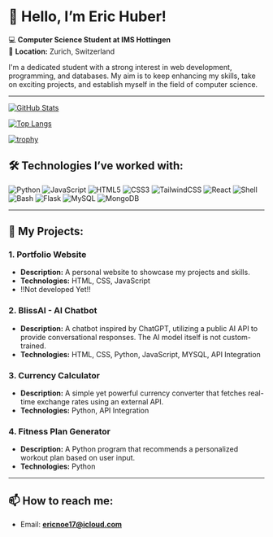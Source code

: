 # 👋 Hello, I’m Eric Huber!  

💻 **Computer Science Student at IMS Hottingen**  
📍 **Location:** Zurich, Switzerland  

I'm a dedicated student with a strong interest in web development, programming, and databases. My aim is to keep enhancing my skills, take on exciting projects, and establish myself in the field of computer science.


---

[![GitHub Stats](https://github-readme-stats.vercel.app/api?username=im23b-hubere&show_icons=true&theme=tokyonight)](https://github.com/anuraghazra/github-readme-stats)

[![Top Langs](https://github-readme-stats.vercel.app/api/top-langs/?username=im23b-hubere&layout=compact&theme=tokyonight)](https://github.com/anuraghazra/github-readme-stats)

[![trophy](https://github-profile-trophy.vercel.app/?username=im23b-hubere&theme=onedark)](https://github.com/ryo-ma/github-profile-trophy)



## 🛠️ Technologies I’ve worked with:  

![Python](https://img.shields.io/badge/-Python-3776AB?style=for-the-badge&logo=python&logoColor=white)
![JavaScript](https://img.shields.io/badge/-JavaScript-F7DF1E?style=for-the-badge&logo=javascript&logoColor=black)
![HTML5](https://img.shields.io/badge/-HTML5-E34F26?style=for-the-badge&logo=html5&logoColor=white)
![CSS3](https://img.shields.io/badge/-CSS3-1572B6?style=for-the-badge&logo=css3&logoColor=white)
![TailwindCSS](https://img.shields.io/badge/-TailwindCSS-38B2AC?style=for-the-badge&logo=tailwind-css&logoColor=white)
![React](https://img.shields.io/badge/-React-61DAFB?style=for-the-badge&logo=react&logoColor=black)
![Shell](https://img.shields.io/badge/-Shell-4EAA25?style=for-the-badge&logo=gnu-bash&logoColor=white)
![Bash](https://img.shields.io/badge/-Bash-121011?style=for-the-badge&logo=gnubash&logoColor=white)
![Flask](https://img.shields.io/badge/-Flask-000000?style=for-the-badge&logo=flask&logoColor=white)
![MySQL](https://img.shields.io/badge/-MySQL-4479A1?style=for-the-badge&logo=mysql&logoColor=white)
![MongoDB](https://img.shields.io/badge/-MongoDB-47A248?style=for-the-badge&logo=mongodb&logoColor=white)

---

## 🚀 My Projects:  

### **1. Portfolio Website**  
- **Description:** A personal website to showcase my projects and skills.  
- **Technologies:** HTML, CSS, JavaScript
- !!Not developed Yet!!

### **2. BlissAI - AI Chatbot**  
- **Description:** A chatbot inspired by ChatGPT, utilizing a public AI API to provide conversational responses. The AI model itself is not custom-trained.  
- **Technologies:** HTML, CSS, Python, JavaScript, MYSQL, API Integration  

### **3. Currency Calculator**  
- **Description:** A simple yet powerful currency converter that fetches real-time exchange rates using an external API.  
- **Technologies:** Python, API Integration

### **4. Fitness Plan Generator**  
- **Description:** A Python program that recommends a personalized workout plan based on user input.  
- **Technologies:** Python


  

---

## 📫 How to reach me:  
- Email: **ericnoe17@icloud.com**  
 
